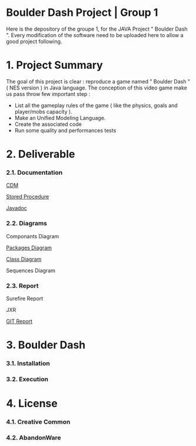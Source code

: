 # Boulder Dash Project | Group 1

Here is the depository of the groupe 1, for the JAVA Project " Boulder Dash ". Every modification of the software need to be uploaded here to allow a good project following.

# 1. Project Summary

The goal of this project is clear : reproduce a game named " Boulder Dash " ( NES version ) in Java language. The conception of this video game make us pass throw few important step :
* List all the gameplay rules of the game ( like the physics, goals and player/mobs capacity ).
* Make an Unified Modeling Language.
* Create the associated code
* Run some quality and performances tests


# 2. Deliverable

### 2.1. Documentation

[CDM](https://github.com/Darkdady/BoulderDashGroupe1/blob/master/Deliverables/DataBase/boulderdash%20.mcd)

[Stored Procedure](https://github.com/Darkdady/BoulderDashGroupe1/blob/master/Deliverables/DataBase/StoredProcedure.md)

[Javadoc]( )

### 2.2. Diagrams

Componants Diagram

[Packages Diagram](https://github.com/Darkdady/BoulderDashGroupe1/blob/master/Deliverables/Diagrams/Package%20diagram.vpp)

[Class Diagram](https://github.com/Darkdady/BoulderDashGroupe1/tree/master/Deliverables/Diagramms/Class)

Sequences Diagram

### 2.3. Report

Surefire Report

JXR

[GIT Report](https://github.com/Darkdady/BoulderDashGroupe1/blob/master/Deliverables/GitReport.md)

# 3. Boulder Dash

### 3.1. Installation
### 3.2. Execution

# 4. License
### 4.1. Creative Common
### 4.2. AbandonWare
